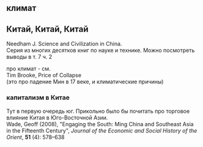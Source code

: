 
## климат



## Китай, Китай, Китай

Needham J. Science and Civilization in China.<br>
Серия из многих десятков книг по науке и технике. 
Можно посмотреть выводы в т. 7 ч. 2

про климат - см.<br>
Tim Brooke, Price of Collapse<br>
(это про падение Мин в 17 веке, и климатические причины)

### капитализм в Китае
Тут в первую очередь юг. Прикольно было бы почитать 
про торговое влияние Китая в Юго-Восточной Азии.<br>
Wade, Geoff (2008), "Engaging the South: Ming China and Southeast Asia in the Fifteenth Century", _Journal of the Economic and Social History of the Orient_, **51** (4): 578–638
